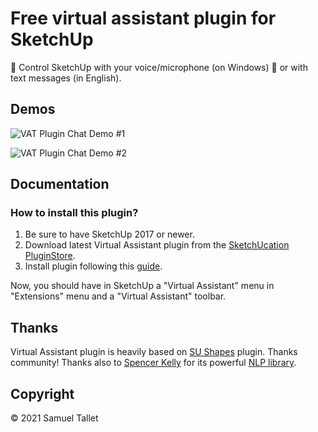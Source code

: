 # Free virtual assistant plugin for SketchUp

🎤 Control SketchUp with your voice/microphone (on Windows) 💬 or with text messages (in English).

Demos
-----

![VAT Plugin Chat Demo #1](https://raw.githubusercontent.com/SamuelTallet/SketchUp-Virtual-Assistant-Plugin/master/docs/chat_demo_1.png)

![VAT Plugin Chat Demo #2](https://raw.githubusercontent.com/SamuelTallet/SketchUp-Virtual-Assistant-Plugin/master/docs/chat_demo_2.png)

Documentation
-------------

### How to install this plugin?

1. Be sure to have SketchUp 2017 or newer.
2. Download latest Virtual Assistant plugin from the [SketchUcation PluginStore](https://sketchucation.com/plugin/2270-virtual_assistant).
3. Install plugin following this [guide](https://www.youtube.com/watch?v=tyM5f81eRno).

Now, you should have in SketchUp a "Virtual Assistant" menu in "Extensions" menu and a "Virtual Assistant" toolbar.

Thanks
------

Virtual Assistant plugin is heavily based on [SU Shapes](https://github.com/SketchUp/sketchup-shapes) plugin. Thanks community! Thanks also to [Spencer Kelly](https://github.com/spencermountain) for its powerful [NLP library](http://compromise.cool/).

Copyright
---------

© 2021 Samuel Tallet
